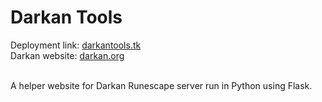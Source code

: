 <h1>Darkan Tools</h1>
Deployment link: <a href="darkantools.us.to">darkantools.tk</a><br>
Darkan website: <a href="https://darkan.org/">darkan.org</a><br><br>

A helper website for Darkan Runescape server run in Python using Flask.
